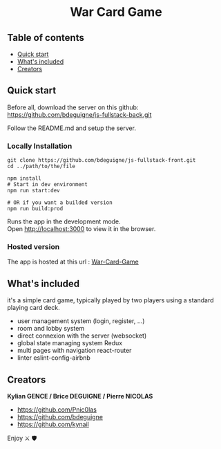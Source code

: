 <h1 align="center"> War Card Game</h1>

## Table of contents

- [Quick start](#quick-start)
- [What's included](#whats-included)
- [Creators](#creators)

## Quick start

Before all, download the server on this github: https://github.com/bdeguigne/js-fullstack-back.git

Follow the README.md and setup the server.

<h3>Locally Installation</h3>

```
git clone https://github.com/bdeguigne/js-fullstack-front.git
cd ../path/to/the/file
```
```
npm install
# Start in dev environment
npm run start:dev

# OR if you want a builded version
npm run build:prod
```

Runs the app in the development mode.\
Open [http://localhost:3000](http://localhost:3000) to view it in the browser.

<h3>Hosted version</h3>

The app is hosted at this url : [War-Card-Game](https://war-card-game.netlify.app/)

## What's included

 it's a simple card game, typically played by two players using a standard playing card deck.
 
 - user management system (login, register, ...)
 - room and lobby system
 - direct connexion with the server (websocket)
 - global state managing system Redux
 - multi pages with navigation react-router
 - linter eslint-config-airbnb
 
 ## Creators

**Kylian GENCE / Brice DEGUIGNE / Pierre NICOLAS**

- <https://github.com/Pnic0las>
- https://github.com/bdeguigne
- https://github.com/kynail


Enjoy ⚔️ 🛡️
